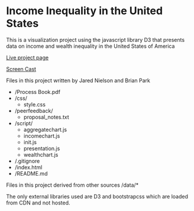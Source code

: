 # Income Inequality in the United States
This is a visualization project using the javascript library D3 that presents data on income and wealth inequality in the United States of America

[Live project page](https://jarednielson.github.io/income_vis)

[Screen Cast](https://www.youtube.com)

Files in this project written by Jared Nielson and Brian Park

- /Process Book.pdf
- /css/
  - style.css
- /peerfeedback/
  - proposal_notes.txt
- /script/
  - aggregatechart.js
  - incomechart.js
  - init.js
  - presentation.js
  - wealthchart.js
- /.gitignore
- /index.html
- /README.md

Files in this project derived from other sources
/data/*

The only external libraries used are D3 and bootstrapcss which are loaded from CDN and not hosted.
  
